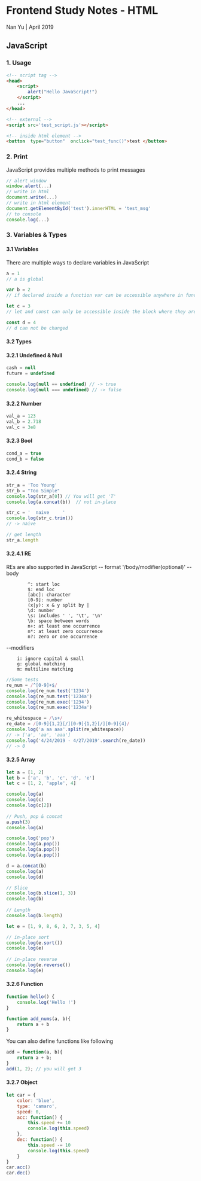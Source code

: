 # Frontend Study Notes - HTML  
Nan Yu | April 2019   
  
## JavaScript
### 1. Usage

```html
<!-- script tag -->
<head>
	<script> 
		alert("Hello JavaScript!")
	</script>
	...
</head>

<!-- external -->
<script src='test_script.js'></script>

<!-- inside html element -->
<button  type="button"  onclick="test_func()">test </button>
```
### 2. Print
JavaScript provides multiple methods to print messages
```javascript
// alert window
window.alert(...)
// write in html
document.write(...)
// write in html element
document.getElementById('test').innerHTML = 'test_msg'
// to console
console.log(...)
```

### 3. Variables & Types
#### 3.1 Variables
There are multiple ways to declare variables in JavaScript
```javascript
a = 1
// a is global

var b = 2
// if declared inside a function var can be accessible anywhere in function. Or it is a global variable

let c = 3
// let and const can only be accessible inside the block where they are declared

const d = 4
// d can not be changed
```

#### 3.2 Types
#### 3.2.1 Undefined & Null
```JavaScript
cash = null
future = undefined

console.log(null == undefined) // -> true
console.log(null === undefined) // -> false
```

#### 3.2.2 Number
```JavaScript
val_a = 123
val_b = 2.718
val_c = 3e8
```

#### 3.2.3 Bool
```JavaScript
cond_a = true
cond_b = false
```

#### 3.2.4 String
```JavaScript
str_a = 'Too Young'
str_b = "Too Simple"
console.log(str_a[0]) // You will get 'T'
console.log(a.concat(b))  // not in-place

str_c = '  naive     '
console.log(str_c.trim())
// -> naive

// get length
str_a.length
```

#### 3.2.4.1 RE
REs are also supported in JavaScript
-- format '/body/modifier(optional)'
-- body

			^: start loc
			$: end loc
			[abc]: character
			[0-9]: number
			(x|y): x & y split by |
			\d: number
			\s: includes ' ', '\t', '\n'
			\b: space between words
			n+: at least one occurrence
			n*: at least zero occurrence
			n?: zero or one occurrence

--modifiers

		i: ignore capital & small
		g: global matching
		m: multiline matching

```JavaScript
//Some tests
re_num = /^[0-9]+$/
console.log(re_num.test('1234')
console.log(re_num.test('1234a')
console.log(re_num.exec('1234')
console.log(re_num.exec('1234a')

re_whitespace = /\s+/
re_date = /[0-9]{1,2}[/][0-9]{1,2}[/][0-9]{4}/
console.log('a aa aaa'.split(re_whitespace))
// -> ['a', 'aa', 'aaa']
console.log('4/24/2019 - 4/27/2019'.search(re_date))
// -> 0

```

####  3.2.5 Array
```JavaScript
let a = [1, 2]  
let b = ['a', 'b', 'c', 'd', 'e']  
let c = [1, 2, 'apple', 4]  

console.log(a)  
console.log(c)  
console.log(c[2])  
  
// Push, pop & concat
a.push(3)  
console.log(a)  

console.log('pop')  
console.log(a.pop())  
console.log(a.pop())  
console.log(a.pop()) 

d = a.concat(b)  
console.log(a)  
console.log(d)  

// Slice  
console.log(b.slice(1, 3))  
console.log(b)  
  
// Length
console.log(b.length)  

let e = [1, 9, 8, 6, 2, 7, 3, 5, 4]  

// in-place sort  
console.log(e.sort())  
console.log(e)  
  
// in-place reverse  
console.log(e.reverse())  
console.log(e)
```

#### 3.2.6 Function
```JavaScript
function hello() {
	console.log('Hello !')
}

function add_nums(a, b){
	return a + b
}
```
You can also define functions like following
```JavaScript
add = function(a, b){
	return a + b;
}
add(1, 2); // you will get 3
```

#### 3.2.7 Object
```JavaScript
let car = {  
    color: 'blue',  
    type: 'camaro',  
    speed: 0,  
    acc: function() {  
        this.speed += 10  
        console.log(this.speed)  
    },  
    dec: function() {  
        this.speed -= 10  
        console.log(this.speed)  
    }  
}  
car.acc()  
car.dec()
```

<!--stackedit_data:
eyJoaXN0b3J5IjpbMzg0MzU3NDIxLDE0MTQxNTc1NTksLTE1Mz
c0NTU0NjEsMTI3OTQ5MDMxNSwtMjA2NzIyMTYwNywtNTM1OTMw
NzYxLC0yMDk5MjEyMzcyLDk2MDc5NDMxNiwyODkzNTE2MjYsLT
g5OTQwMzM5OSw3OTM2NTI2MjAsLTQzODEzODY0NywtODE5MTUx
NTY3LDE3OTMxNjcxMzcsMTE2MzYyMTQ5OSw3NzU1NTUzNTQsLT
Y1MTYyODIyOCwxNzE4NjQ0NDE1LC0xOTc4MDkyMDc5LC05MjAw
MDI4OTBdfQ==
-->